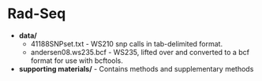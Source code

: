 Rad-Seq
=======

* __data/__
	* 41188SNPset.txt - WS210 snp calls in tab-delimited format.
	* andersen08.ws235.bcf - WS235, lifted over and converted to a bcf format for use with bcftools.
* __supporting materials/__ - Contains methods and supplementary methods
